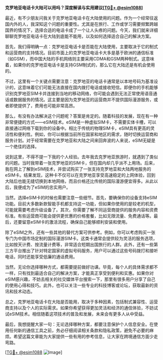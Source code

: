 **克罗地亚电话卡大陆可以用吗？深度解读与实用建议[[TG💪+ @esim1088](https://t.me/s/esim1088)]**

最近，有不少朋友问我关于克罗地亚电话卡在大陆使用的问题。作为一个经常往返国内外的人，我深知这个问题的重要性。尤其是在旅行、工作或学习需要频繁跨越国界的情况下，选择合适的电话卡成了一个让人头疼的问题。今天，我们就来详细聊聊克罗地亚电话卡在大陆到底能不能用，以及如何选择适合自己的解决方案。

首先，我们得明确一点：克罗地亚电话卡是否能在大陆使用，主要取决于它的制式和运营商的支持情况。目前市面上的克罗地亚电话卡大多是基于欧洲的通信标准（如GSM），而中国大陆的手机网络则主要采用CDMA和GSM两种制式。这意味着，如果你的克罗地亚电话卡是支持GSM制式的，那么它在大陆还是有机会使用的。

不过，这里有一个关键点需要注意：克罗地亚的电话卡通常是以本地号码为基准设计的，这意味着它们可能无法直接在国内拨打电话或接收短信。即便你的手机能够识别克罗地亚SIM卡并连接到当地的移动网络，你可能会遇到无法正常使用语音通话或数据服务的情况。这主要是因为克罗地亚的运营商并不提供国际漫游服务，或者即使提供了，费用也可能非常高昂。

那么，有没有办法解决这个问题呢？答案是肯定的。随着科技的发展，现在有一种非常便捷的方式——eSIM技术。eSIM是一种虚拟SIM卡，不需要实体卡槽，可以直接通过网络下载到你的设备中。相比于传统的物理SIM卡，eSIM具有更高的灵活性和便利性。例如，你可以根据当前所在国家和地区的需求，随时切换运营商和服务计划。对于经常需要在克罗地亚和大陆之间来回奔波的人来说，eSIM无疑是一个绝佳的选择。

说到这里，不得不提一下我的个人经验。去年我去克罗地亚旅游时，就遇到了类似的问题。当时我带着一张克罗地亚的SIM卡，但在国内却几乎派不上用场。后来，我在网上了解到eSIM技术，并尝试购买了一张支持克罗地亚和大陆两地服务的eSIM卡。结果发现，这种卡不仅可以在克罗地亚享受高速稳定的上网体验，回到大陆后也能无缝切换到本地网络，而且价格还比传统的国际漫游便宜得多。从此以后，我便成为了eSIM的忠实用户。

当然，选择eSIM卡的时候也需要注意一些细节。首先，要确保你的设备支持eSIM功能。目前大多数新款智能手机都支持这一功能，但如果你使用的是较老的机型，可能就需要考虑升级设备了。其次，你需要了解不同运营商提供的服务内容和资费标准。有些运营商可能会提供更优惠的价格套餐，比如无限流量、免费通话等。最后，还要留意eSIM卡的激活流程，确保自己能够顺利安装和使用。

除了eSIM之外，还有一些其他的替代方案可供参考。例如，你可以考虑购买一张专门为中国市场定制的国际漫游SIM卡。这类卡通常会提供较为灵活的服务选项，比如按天计费、按流量计费等，非常适合短期出国旅行的人群。此外，还有一些第三方平台推出了针对特定国家的虚拟号码服务，用户可以通过这些号码拨打和接听电话，同时还能享受低廉的通话费用。

当然，无论你选择哪种方式，都需要提前做好功课。毕竟，每个人的具体需求都不一样，只有找到最适合自己的解决方案，才能真正享受到便利和实惠。如果你对eSIM感兴趣，不妨去相关的社交媒体平台搜索一下，那里有很多用户分享了自己的使用心得和技巧。此外，也可以关注一些专业的科技博客或论坛，获取最新的资讯和技术动态。

总之，克罗地亚电话卡在大陆是否能用，取决于多种因素，包括制式兼容性、运营商支持以及个人的实际需求。如果你希望获得更加灵活和经济的通信体验，不妨试试eSIM技术。相信随着这项技术的普及和发展，未来会有更多人从中受益。

最后，我想提醒大家一句：无论选择哪种方案，都要注意保护个人信息安全。在使用任何新的通信工具之前，务必仔细阅读相关条款和隐私政策，避免不必要的麻烦。希望这篇文章能为大家提供一些有用的参考信息，让大家在跨境通信方面少走弯路。

[[TG💪+ @esim1088](https://t.me/s/esim1088) ![Image](https://i.postimg.cc/4NQfJmqS/Snipaste-2025-05-13-00-14-12.png)]